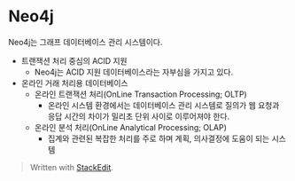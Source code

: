 # Neo4j

Neo4j는 그래프 데이터베이스 관리 시스템이다. 

* 트랜잭션 처리 중심의 ACID 지원
	* Neo4j는 ACID 지원 데이터베이스라는 자부심을 가지고 있다.
* 온라인 거래 처리용 데이터베이스
	* 온라인 트랜잭션 처리(OnLine Transaction Processing; OLTP) 
		* 온라인 시스템 환경에서는 데이터베이스 관리 시스템로 질의가 웹 요청과 응답 시간의 차이가 밀리초 단위 사이로 이루어져야 한다.
	* 온라인 분석 처리(OnLine Analytical Processing; OLAP)
		* 집계와 관련된 복잡한 처리를 주로 하며 계획, 의사결정에 도움이 되는 시스템

> Written with [StackEdit](https://stackedit.io/).
<!--stackedit_data:
eyJoaXN0b3J5IjpbODY3NTE3MDEsODM3MDQyMTE0LC02MTA4NT
cwODQsLTE0NjQwNjQ4NzJdfQ==
-->